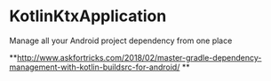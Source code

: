 # KotlinKtxApplication
Manage all your Android project dependency from one place

**http://www.askfortricks.com/2018/02/master-gradle-dependency-management-with-kotlin-buildsrc-for-android/ **

